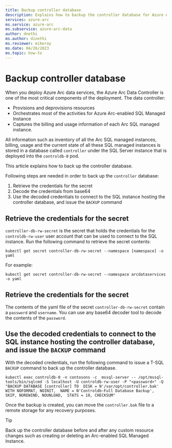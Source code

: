 ```yaml
---
title: Backup controller database
description: Explains how to backup the controller database for Azure Arc-enabled data services
services: azure-arc
ms.service: azure-arc
ms.subservice: azure-arc-data
author: dnethi
ms.author: dinethi
ms.reviewer: mikeray
ms.date: 04/26/2023
ms.topic: how-to
---
```


# Backup controller database 

When you deploy Azure Arc data services, the Azure Arc Data Controller is one of the most critical components of the deployment. The data controller:

- Provisions and deprovisions resources
- Orchestrates most of the activities for Azure Arc-enabled SQL Managed Instance
- Captures the billing and usage information of each Arc SQL managed instance. 

All information such as inventory of all the Arc SQL managed instances, billing, usage and the current state of all these SQL managed instances is stored in a database called `controller` under the SQL Server instance that is deployed into the `controldb-0` pod. 

This article explains how to back up the controller database.

Following steps are needed in order to back up the `controller` database:

1. Retrieve the credentials for the secret
1. Decode the credentials from base64
1. Use the decoded credentials to connect to the SQL instance hosting the controller database, and issue the `BACKUP` command

## Retrieve the credentials for the secret

`controller-db-rw-secret` is the secret that holds the credentials for the `controldb-rw-user` user account that can be used to connect to the SQL instance. 
Run the following command to retrieve the secret contents:

```azurecli
kubectl get secret controller-db-rw-secret --namespace [namespace] -o yaml
```

For example:

```azurecli
kubectl get secret controller-db-rw-secret --namespace arcdataservices -o yaml
```

## Retrieve the credentials for the secret

The contents of the yaml file of the secret `controller-db-rw-secret` contain a `password` and `username`. You can use any base64 decoder tool to decode the contents of the `password`.

## Use the decoded credentials to connect to the SQL instance hosting the controller database, and issue the `BACKUP` command

With the decoded credentials, run the following command to issue a T-SQL `BACKUP` command to back up the controller database.

```azurecli
kubectl exec controldb-0 -n contosons -c  mssql-server -- /opt/mssql-tools/bin/sqlcmd -S localhost -U controldb-rw-user -P "<password>" -Q "BACKUP DATABASE [controller] TO  DISK = N'/var/opt/controller.bak' WITH NOFORMAT, NOINIT,  NAME = N'Controldb-Full Database Backup', SKIP, NOREWIND, NOUNLOAD,  STATS = 10, CHECKSUM"
```

Once the backup is created, you can move the `controller.bak` file to a remote storage for any recovery purposes. 

> [!TIP]
> Back up the controller database before and after any custom resource changes such as creating or deleting an Arc-enabled SQL Managed Instance.

